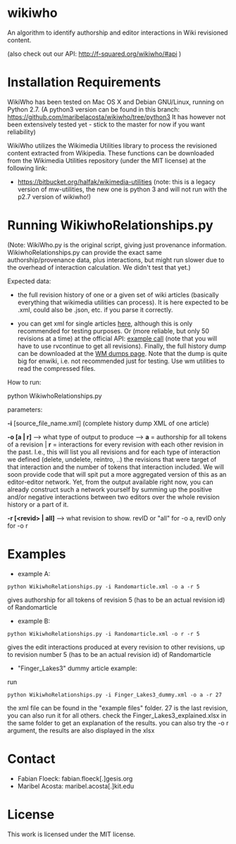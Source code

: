 wikiwho
=======
An algorithm to identify authorship and editor interactions in Wiki revisioned content.

(also check out our API: http://f-squared.org/wikiwho/#api ) 

Installation Requirements
========================
WikiWho has been tested on Mac OS X and Debian GNU/Linux, running on Python 2.7. 
(A python3 version can be found in this branch: https://github.com/maribelacosta/wikiwho/tree/python3 It has however not  been extensively tested yet - stick to the master for now if you want reliability)

WikiWho utilizes the Wikimedia Utilities library to process the revisioned content extracted from Wikipedia. 
These functions can be downloaded from the Wikimedia Utilities repository (under the MIT license) at the
following link:
* https://bitbucket.org/halfak/wikimedia-utilities  (note: this is a legacy version of mw-utilities, the new one is python 3 and will not run with the p2.7 version of wikiwho!) 

Running WikiwhoRelationships.py  
===============
(Note: WikiWho.py is the original script, giving just provenance information. WikiwhoRelationships.py can provide the exact same authorship/provenance data, plus interactions, but might run slower due to the overhead of interaction calculation. We didn't test that yet.)

Expected data: 
- the full revision history of one or a given set of wiki articles (basically everything that wikimedia utilities can process). It is here expected to be .xml, could also be .json, etc. if you parse it correctly. 

- you can get xml for single articles [here](https://en.wikipedia.org/w/index.php?title=Special:Export&history), although this is only recommended for testing purposes. Or (more reliable, but only 50 revisions at a time) at the official API: [example call](https://en.wikipedia.org//w/api.php?rvcontinue=20150501221233%7C660323497&rvdir=newer&titles=Darmstadt&continue=&rvlimit=max&format=json&action=query&rvprop=content%7Cids%7Ctimestamp%7Csha1%7Ccomment%7Cflags%7Cuser%7Cuserid&prop=revisions) (note that you will have to use rvcontinue to get all revisions). Finally, the full history dump can be downloaded at the [WM dumps page](http://dumps.wikimedia.org/backup-index-bydb.html). Note that the dump is quite big for enwiki, i.e. not recommended just for testing. Use wm utilities to read the compressed files.    


How to run:

python WikiwhoRelationships.py 

parameters: 

**-i** \[source_file_name.xml\] (complete history dump XML of one article)

**-o [a | r]** --> what type of output to produce --> **a** = authorship for all tokens of a revision | **r** = interactions for every revision with each other revision in the past. I.e., this will list you all revisions and for each type of interaction we defined (delete, undelete, reintro, ..) the revisions that were target of that interaction and the number of tokens that interaction included. We will soon provide code that will spit put a more aggregated version of this as an editor-editor network. Yet, from the output available right now, you can already construct such a network yourself by summing up the positive and/or negative interactions between two editors over the whole revision history or a part of it.

**-r [\<revid\> | all]** --> what revision to show. revID or "all" for -o a, revID only for -o r 

Examples
===============

- example A:

```python WikiwhoRelationships.py -i Randomarticle.xml -o a -r 5```

gives authorship for all tokens of revision 5 (has to be an actual revision id) of Randomarticle
 
- example B:

```python WikiwhoRelationships.py -i Randomarticle.xml -o r -r 5```


gives the edit interactions produced at every revision to other revisions, up to revision number 5 (has to be an actual revision id) of Randomarticle

- "Finger_Lakes3" dummy article example:

run 

    python WikiwhoRelationships.py -i Finger_Lakes3_dummy.xml -o a -r 27  

the xml file can be found in the "example files" folder. 27 is the last revision, you can also run it for all others. 
check the Finger_Lakes3_explained.xlsx in the same folder to get an explanation of the results. 
you can also try the -o r argument, the results are also displayed in the xlsx 



Contact
=======
* Fabian Floeck: fabian.floeck[.]gesis.org
* Maribel Acosta: maribel.acosta[.]kit.edu

License
=======
This work is licensed under the MIT license.
